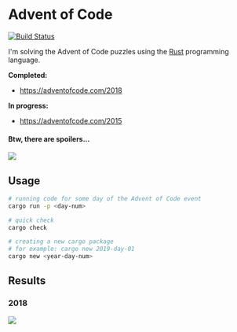 # Advent of Code

[![Build Status](https://github.com/dashed/advent-of-code/actions?workflow=Rust)](https://github.com/dashed/advent-of-code/workflows/Rust/badge.svg)

I'm solving the Advent of Code puzzles using the [Rust](https://www.rust-lang.org/) programming language.

**Completed:**

- https://adventofcode.com/2018

**In progress:**

- https://adventofcode.com/2015

#### Btw, there are spoilers...

![](https://media.giphy.com/media/3bznFj6OB5381BEjDu/giphy.gif)

## Usage

```sh
# running code for some day of the Advent of Code event
cargo run -p <day-num>

# quick check
cargo check

# creating a new cargo package
# for example: cargo new 2019-day-01
cargo new <year-day-num>
```


## Results

### 2018

![](/results/ascii_image_2018.gif)
